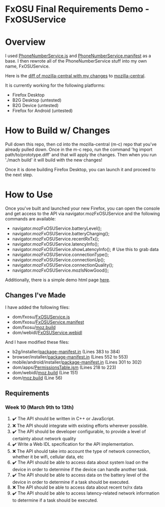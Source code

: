 # FxOSU Final Requirements Demo - FxOSUService

# Overview

I used [PhoneNumberService.js](http://mxr.mozilla.org/mozilla-central/source/dom/phonenumberutils/PhoneNumberService.js) and [PhoneNumberService.manifest](http://mxr.mozilla.org/mozilla-central/source/dom/phonenumberutils/PhoneNumberService.manifest) as a base. I then rewrote all of the PhoneNumberService stuff into my own name, FxOSUService.

Here is the [diff of mozilla-central with my changes](https://github.com/JohnLZeller/fxosu-final/blob/master/prototype.diff) to [mozilla-central](http://hg.mozilla.org/mozilla-central/).

It is currently working for the following platforms:
* Firefox Desktop
* B2G Desktop (untested)
* B2G Device (untested)
* Firefox for Android (untested)

# How to Build w/ Changes
Pull down this repo, then cd into the mozilla-central (m-c) repo that you've already pulled down. Once in the m-c repo, run the command 'hg import path/to/prototype.diff' and that will apply the changes. Then when you run './mach build' it will build with the new changes!

Once it is done building Firefox Desktop, you can launch it and proceed to the next step.

# How to Use
Once you've built and launched your new Firefox, you can open the console and get access to the API via navigator.mozFxOSUService and the following commands are available:
* navigator.mozFxOSUService.batteryLevel();
* navigator.mozFxOSUService.batteryCharging();
* navigator.mozFxOSUService.recentRxTx();
* navigator.mozFxOSUService.latencyInfo();
* navigator.mozFxOSUService.showLatencyInfo(); # Use this to grab data
* navigator.mozFxOSUService.connectionType();
* navigator.mozFxOSUService.connectionUp();
* navigator.mozFxOSUService.connectionQuality();
* navigator.mozFxOSUService.mozIsNowGood();

Additionally, there is a simple demo html page [here](https://github.com/JohnLZeller/fxosu-final/blob/master/demo.html).

## Changes I've Made

I have added the following files:
* dom/fxosu/[FxOSUService.js](https://github.com/JohnLZeller/fxosu-final/blob/master/dom/fxosu/FxOSUService.js)
* dom/fxosu/[FxOSUService.manifest](https://github.com/JohnLZeller/fxosu-final/blob/master/dom/fxosu/FxOSUService.manifest)
* dom/fxosu/[moz.build](https://github.com/JohnLZeller/fxosu-final/blob/master/dom/fxosu/moz.build)
* dom/webidl/[FxOSUService.webidl](https://github.com/JohnLZeller/fxosu-final/blob/master/dom/webidl/FxOSUService.webidl)

And I have modified these files:
* b2g/installer/[package-manifest.in](https://github.com/JohnLZeller/fxosu-final/blob/master/b2g/installer/package-manifest.in#L383-L384) (Lines 383 to 384)
* browser/installer/[package-manifest.in](https://github.com/JohnLZeller/fxosu-final/blob/master/browser/installer/package-manifest.in#L552-L553) (Lines 552 to 553)
* mobile/android/installer/[package-manifest.in](https://github.com/JohnLZeller/fxosu-final/blob/master/mobile/android/installer/package-manifest.in#L301-L302) (Lines 301 to 302)
* dom/apps/[PermissionsTable.jsm](https://github.com/JohnLZeller/fxosu-final/blob/master/dom/apps/PermissionsTable.jsm#L218-L223) (Lines 218 to 223)
* dom/webidl/[moz.build](https://github.com/JohnLZeller/fxosu-final/blob/master/dom/webidl/moz.build#L151) (Line 151)
* dom/[moz.build](https://github.com/JohnLZeller/fxosu-final/blob/master/dom/moz.build#L56) (Line 56)

## Requirements
### Week 10 (March 9th to 13th)
1. :heavy_check_mark: The API should be written in C++ or JavaScript.
2. :x: The API should integrate with existing efforts wherever possible.
3. :heavy_check_mark: The API should be developer configurable, to provide a level of certainty about network quality
4. :heavy_check_mark: Write a Web IDL specification for the API implementation.
5. :x: The API should take into account the type of network connection, whether it be wifi, cellular data, etc
6. :heavy_check_mark: The API should be able to access data about system load on the device in order to determine if the device can handle another task.
7. :heavy_check_mark: The API should be able to access data on the battery level of the device in order to determine if a task should be executed.
8. :x: The API should be able to access data about recent tx/rx data
9. :heavy_check_mark: The API should be able to access latency-related network information to determine if a task should be executed.
